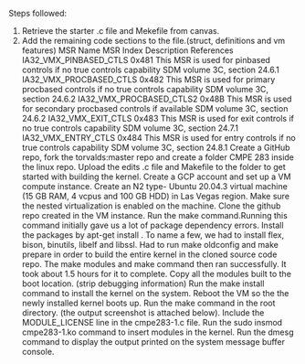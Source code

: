 Steps followed:
1. Retrieve the starter .c file and Mekefile from canvas.
2. Add the remaining code sections to the file.(struct, definitions and vm features)
MSR Name	MSR Index	Description	References
IA32_VMX_PINBASED_CTLS	0x481	This MSR is used for pinbased controls if no true controls capability	SDM volume 3C, section 24.6.1
IA32_VMX_PROCBASED_CTLS	0x482	This MSR is used for primary procbased controls if no true controls capability	SDM volume 3C, section 24.6.2
IA32_VMX_PROCBASED_CTLS2	0x48B	This MSR is used for secondary procbased controls if available	SDM volume 3C, section 24.6.2
IA32_VMX_EXIT_CTLS	0x483	This MSR is used for exit controls if no true controls capability	SDM volume 3C, section 24.7.1
IA32_VMX_ENTRY_CTLS	0x484	This MSR is used for entry controls if no true controls capability	SDM volume 3C, section 24.8.1
Create a GitHub repo, fork the torvalds:master repo and create a folder CMPE 283 inside the linux repo.
Upload the edits .c file and Makefile to the folder to get started with building the kernel.
Create a GCP account and set up a VM compute instance.
Create an N2 type- Ubuntu 20.04.3 virtual machine (15 GB RAM, 4 vcpus and 100 GB HDD) in Las Vegas region. Make sure the nested virtualization is enabled on the machine.
Clone the github repo created in the VM instance.
Run the make command.Running this command initially gave us a lot of package dependency errors.
Install the packages by apt-get install <package name>. To name a few, we had to install flex, bison, binutils, libelf and libssl.
Had to run make oldconfig and make prepare in order to build the entire kernel in the cloned source code repo.
The make modules and make command then ran successfully. It took about 1.5 hours for it to complete.
Copy all the modules built to the boot location. (strip debugging information)
Run the make install command to install the kernel on the system.
Reboot the VM so the the newly installed kernel boots up.
Run the make command in the root directory. (the output screenshot is attached below). Include the MODULE_LICENSE line in the cmpe283-1.c file.
Run the sudo insmod cmpe283-1.ko command to insert modules in the kernel.
Run the dmesg command to display the output printed on the system message buffer console.
